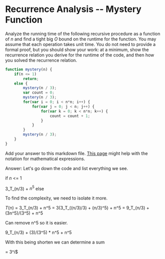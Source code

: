 # Recurrence Analysis -- Mystery Function

Analyze the running time of the following recursive procedure as a function of
$n$ and find a tight big $O$ bound on the runtime for the function. You may
assume that each operation takes unit time. You do not need to provide a formal
proof, but you should show your work: at a minimum, show the recurrence relation
you derive for the runtime of the code, and then how you solved the recurrence
relation.

```javascript
function mystery(n) {
    if(n <= 1)
        return;
    else {
        mystery(n / 3);
        var count = 0;
        mystery(n / 3);
        for(var i = 0; i < n*n; i++) {
            for(var j = 0; j < n; j++) {
                for(var k = 0; k < n*n; k++) {
                    count = count + 1;
                }
            }
        }
        mystery(n / 3);
    }
}
```

Add your answer to this markdown file. [This
page](https://docs.github.com/en/get-started/writing-on-github/working-with-advanced-formatting/writing-mathematical-expressions)
might help with the notation for mathematical expressions.

Answer: 
Let's go down the code and list everything we see. 

if _n_ <= 1 

3_T_(n/3) + $`n^5`$ else 

To find the complexity, we need to isolate it more. 

_T_(n) = 3_T_(n/3) + n^5
= 3(3_T_((n/3)/3) + (n/3)^5) + n^5
= 9_T_(n/3) + (3n^5)/(3^5) + n^5

Can remove n^5 so it is easier. 

9_T_(n/3) + (3)/(3^5) * n^5 + n^5

With this being shorten we can determine a sum 

= 3^_i_$


